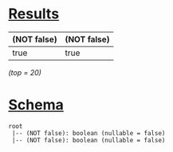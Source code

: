 # [Results](#tab/results)

|(NOT false)|(NOT false)|
|-----------|-----------|
|true       |true       |

_(top = 20)_

# [Schema](#tab/schema)

```shell
root
 |-- (NOT false): boolean (nullable = false)
 |-- (NOT false): boolean (nullable = false)

```
